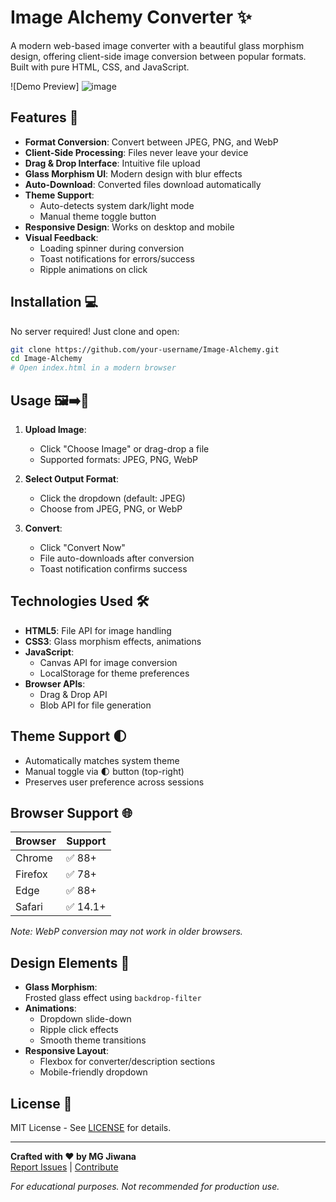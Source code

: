 # Image Alchemy Converter ✨

A modern web-based image converter with a beautiful glass morphism design, offering client-side image conversion between popular formats. Built with pure HTML, CSS, and JavaScript.

![Demo Preview]
![image](https://github.com/user-attachments/assets/c71e26bc-9e71-48e7-a41a-86b050dedd4d)


## Features 🌟
- **Format Conversion**: Convert between JPEG, PNG, and WebP
- **Client-Side Processing**: Files never leave your device
- **Drag & Drop Interface**: Intuitive file upload
- **Glass Morphism UI**: Modern design with blur effects
- **Auto-Download**: Converted files download automatically
- **Theme Support**: 
  - Auto-detects system dark/light mode
  - Manual theme toggle button
- **Responsive Design**: Works on desktop and mobile
- **Visual Feedback**:
  - Loading spinner during conversion
  - Toast notifications for errors/success
  - Ripple animations on click

## Installation 💻
No server required! Just clone and open:
```bash
git clone https://github.com/your-username/Image-Alchemy.git
cd Image-Alchemy
# Open index.html in a modern browser
```

## Usage 🖼️➡️🔄
1. **Upload Image**:
   - Click "Choose Image" or drag-drop a file
   - Supported formats: JPEG, PNG, WebP

2. **Select Output Format**:
   - Click the dropdown (default: JPEG)
   - Choose from JPEG, PNG, or WebP

3. **Convert**:
   - Click "Convert Now"
   - File auto-downloads after conversion
   - Toast notification confirms success

## Technologies Used 🛠️
- **HTML5**: File API for image handling
- **CSS3**: Glass morphism effects, animations
- **JavaScript**: 
  - Canvas API for image conversion
  - LocalStorage for theme preferences
- **Browser APIs**: 
  - Drag & Drop API
  - Blob API for file generation

## Theme Support 🌓
- Automatically matches system theme
- Manual toggle via 🌓 button (top-right)
- Preserves user preference across sessions

## Browser Support 🌐
| Browser | Support |
|---------|---------|
| Chrome  | ✅ 88+   |
| Firefox | ✅ 78+   |
| Edge    | ✅ 88+   |
| Safari  | ✅ 14.1+ |

*Note: WebP conversion may not work in older browsers.*

## Design Elements 🎨
- **Glass Morphism**:  
  Frosted glass effect using `backdrop-filter`
- **Animations**:
  - Dropdown slide-down
  - Ripple click effects
  - Smooth theme transitions
- **Responsive Layout**:
  - Flexbox for converter/description sections
  - Mobile-friendly dropdown

## License 📄
MIT License - See [LICENSE](LICENSE) for details.

---

**Crafted with ♥ by MG Jiwana**  
[Report Issues](https://github.com/mahesh-space/Image-Alchemy/issues) | 
[Contribute](https://github.com/mahesh-space/Image-Alchemy/pulls)

*For educational purposes. Not recommended for production use.*

